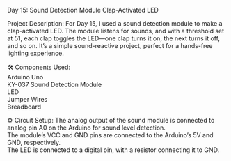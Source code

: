 Day 15: Sound Detection Module Clap-Activated LED

Project Description:
For Day 15, I used a sound detection module to make a clap-activated LED. The module listens for sounds, and with a threshold set at 51, each clap toggles the LED—one clap turns it on, the next turns it off, and so on. It’s a simple sound-reactive project, perfect for a hands-free lighting experience.

🛠️ Components Used:  
Arduino Uno  
KY-037 Sound Detection Module  
LED  
Jumper Wires  
Breadboard  

⚙️ Circuit Setup:
The analog output of the sound module is connected to analog pin A0 on the Arduino for sound level detection.  
The module’s VCC and GND pins are connected to the Arduino’s 5V and GND, respectively.  
The LED is connected to a digital pin, with a resistor connecting it to GND.
